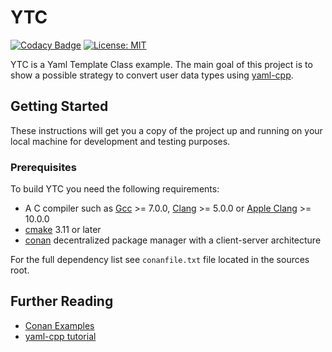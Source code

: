 # YTC

[![Codacy Badge][codacy-badge]][codacy-link]
[![License: MIT][license-badge]](./LICENSE)

YTC is a Yaml Template Class example. The main goal of this project is to show a possible strategy to
convert user data types using [yaml-cpp][yaml-cpp-link].

## Getting Started

These instructions will get you a copy of the project up and running on your local machine for
development and testing purposes.

### Prerequisites

To build YTC you need the following requirements:

- A C compiler such as  [Gcc][gcc-link] >= 7.0.0, [Clang][clang-link] >= 5.0.0 or [Apple Clang][apple-link] >= 10.0.0
- [cmake][cmake-link] 3.11 or later
- [conan][conan-link] decentralized package manager with a client-server architecture

For the full dependency list see `conanfile.txt` file located in the sources root.

## Further Reading

- [Conan Examples][conan-examples]
- [yaml-cpp tutorial][yaml-tutor]

[codacy-badge]: https://api.codacy.com/project/badge/Grade/158b7d0c184147ce9d13e087f1983b6c
[codacy-link]:  https://www.codacy.com/manual/klay/ytc?utm_source=github.com&amp;utm_medium=referral&amp;utm_content=sergeyklay/ytc&amp;utm_campaign=Badge_Grade
[license-badge]: https://img.shields.io/badge/License-MIT-blue.svg
[yaml-cpp-link]: https://github.com/jbeder/yaml-cpp
[yaml-tutor]: https://github.com/jbeder/yaml-cpp/wiki/Tutorial
[gcc-link]: https://gcc.gnu.org
[clang-link]: https://clang.llvm.org
[apple-link]: https://apps.apple.com/us/app/xcode/id497799835
[cmake-link]: https://cmake.org/
[conan-link]: https://conan.io
[conan-examples]: https://github.com/conan-io/examples
